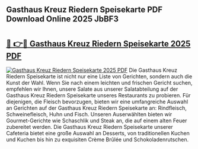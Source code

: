 ## Gasthaus Kreuz Riedern Speisekarte PDF Download Online 2025 JbBF3

# <h2><a href="http://gc61li2.nevu.top/?p=Gasthaus+Kreuz+Riedern+Speisekarte">🔗 👉🔴 Gasthaus Kreuz Riedern Speisekarte 2025 PDF</a></h2>

[![Gasthaus Kreuz Riedern Speisekarte 2025 PDF](https://i.imgur.com/dBaPXMq.png)](http://gc61li2.nevu.top/?p=Gasthaus+Kreuz+Riedern+Speisekarte)
Die Gasthaus Kreuz Riedern Speisekarte ist nicht nur eine Liste von Gerichten, sondern auch die Kunst der Wahl. Wenn Sie nach einem leichten und frischen Gericht suchen, empfehlen wir Ihnen, unsere Salate aus unserer Salatabteilung auf der Gasthaus Kreuz Riedern Speisekarte unseres Restaurants zu probieren. Für diejenigen, die Fleisch bevorzugen, bieten wir eine umfangreiche Auswahl an Gerichten auf der Gasthaus Kreuz Riedern Speisekarte an: Rindfleisch, Schweinefleisch, Huhn und Fisch. Unseren Auserwählten bieten wir Gourmet-Gerichte wie Schaschlik und Steak an, die auf einem alten Feuer zubereitet werden. Die Gasthaus Kreuz Riedern Speisekarte unserer Cafeteria bietet eine große Auswahl an Desserts, von traditionellen Kuchen und Kuchen bis hin zu exquisiten Crème Brûlée und Schokoladenrutschen.
